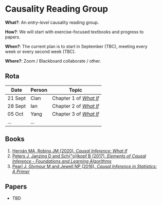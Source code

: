 # Causality Reading Group

**What?**: An *entry-level* causality reading group.

**How?**: We will start with exercise-focused textbooks and progress to papers.

**When?**: The current plan is to start in September (TBC), meeting every week or every second week (TBC).

**Where?**: Zoom / Blackboard collaborate / other.

## Rota

| Date  | Person | Topic |
| --- | --- | --- |
| 21 Sept | Cian | Chapter 1 of [*What If*](https://cdn1.sph.harvard.edu/wp-content/uploads/sites/1268/2020/02/ci_hernanrobins_21feb20.pdf) |
| 28 Sept | Ian | Chapter 2 of [*What If*](https://cdn1.sph.harvard.edu/wp-content/uploads/sites/1268/2020/02/ci_hernanrobins_21feb20.pdf)  |
| 05 Oct | Yang | Chapter 3 of [*What If*](https://cdn1.sph.harvard.edu/wp-content/uploads/sites/1268/2020/02/ci_hernanrobins_21feb20.pdf)  |
| ... | ... | |

## Books

1. [Hernán MA, Robins JM (2020). *Causal Inference: What If*](https://cdn1.sph.harvard.edu/wp-content/uploads/sites/1268/2020/02/ci_hernanrobins_21feb20.pdf)
2. [Peters J, Janzing D and Sch{\"o}lkopf B (2017). *Elements of Causal Inference - Foundations and Learning Algorithms*](https://mitpress.mit.edu/books/elements-causal-inference)
3. [Pearl J, Glymour M and Jewell NP (2016). *Causal Inference in Statistics: A Primer*](http://bayes.cs.ucla.edu/PRIMER/)


## Papers

- TBD


